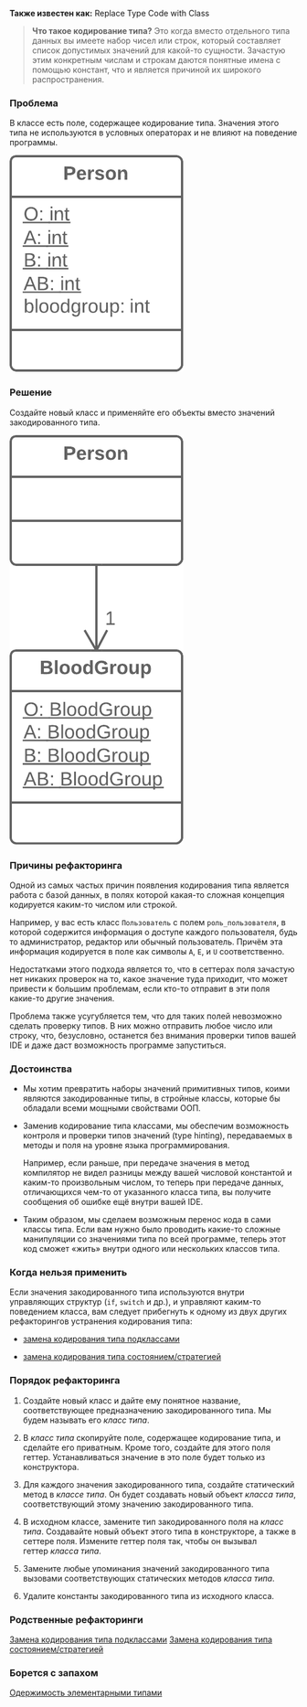 **Также известен как:** Replace Type Code with Class

>**Что такое кодирование типа?** Это когда вместо отдельного типа данных вы имеете набор чисел или строк, который составляет список допустимых значений для какой-то сущности. Зачастую этим конкретным числам и строкам даются понятные имена с помощью констант, что и является причиной их широкого распространения.

### Проблема
В классе есть поле, содержащее кодирование типа. Значения этого типа не используются в условных операторах и не влияют на поведение программы.

![](../images/RTCWC_TRUBLE.png)

### Решение
Создайте новый класс и применяйте его объекты вместо значений закодированного типа.

![](../images/RTCWC.png)

### Причины рефакторинга
Одной из самых частых причин появления кодирования типа является работа с базой данных, в полях которой какая-то сложная концепция кодируется каким-то числом или строкой.

Например, у вас есть класс `Пользователь` с полем `роль_пользователя`, в которой содержится информация о доступе каждого пользователя, будь то администратор, редактор или обычный пользователь. Причём эта информация кодируется в поле как символы `A`, `E`, и `U` соответственно.

Недостатками этого подхода является то, что в сеттерах поля зачастую нет никаких проверок на то, какое значение туда приходит, что может привести к большим проблемам, если кто-то отправит в эти поля какие-то другие значения.

Проблема также усугубляется тем, что для таких полей невозможно сделать проверку типов. В них можно отправить любое число или строку, что, безусловно, останется без внимания проверки типов вашей IDE и даже даст возможность программе запуститься.

### Достоинства
- Мы хотим превратить наборы значений примитивных типов, коими являются закодированные типы, в стройные классы, которые бы обладали всеми мощными свойствами ООП.
    
- Заменив кодирование типа классами, мы обеспечим возможность контроля и проверки типов значений (type hinting), передаваемых в методы и поля на уровне языка программирования.
    
    Например, если раньше, при передаче значения в метод компилятор не видел разницы между вашей числовой константой и каким-то произвольным числом, то теперь при передаче данных, отличающихся чем-то от указанного класса типа, вы получите сообщения об ошибке ещё внутри вашей IDE.
    
- Таким образом, мы сделаем возможным перенос кода в сами классы типа. Если вам нужно было проводить какие-то сложные манипуляции со значениями типа по всей программе, теперь этот код сможет «жить» внутри одного или нескольких классов типа.
    

### Когда нельзя применить
Если значения закодированного типа используются внутри управляющих структур (`if`, `switch` и др.), и управляют каким-то поведением класса, вам следует прибегнуть к одному из двух других рефакторингов устранения кодирования типа:

- [замена кодирования типа подклассами](https://refactoring.guru/ru/replace-type-code-with-subclasses)
    
- [замена кодирования типа состоянием/стратегией](https://refactoring.guru/ru/replace-type-code-with-state-strategy)
    

### Порядок рефакторинга
1. Создайте новый класс и дайте ему понятное название, соответствующее предназначению закодированного типа. Мы будем называть его _класс типа_.
    
2. В _класс типа_ скопируйте поле, содержащее кодирование типа, и сделайте его приватным. Кроме того, создайте для этого поля геттер. Устанавливаться значение в это поле будет только из конструктора.
    
3. Для каждого значения закодированного типа, создайте статический метод в _классе типа_. Он будет создавать новый объект _класса типа_, соответствующий этому значению закодированного типа.
    
4. В исходном классе, замените тип закодированного поля на _класс типа_. Создавайте новый объект этого типа в конструкторе, а также в сеттере поля. Измените геттер поля так, чтобы он вызывал геттер _класса типа_.
    
5. Замените любые упоминания значений закодированного типа вызовами соответствующих статических методов _класса типа_.
    
6. Удалите константы закодированного типа из исходного класса.

### Родственные рефакторинги
[Замена кодирования типа подклассами](https://refactoring.guru/ru/replace-type-code-with-subclasses)
[Замена кодирования типа состоянием/стратегией](https://refactoring.guru/ru/replace-type-code-with-state-strategy)

### Борется с запахом
[Одержимость элементарными типами](https://refactoring.guru/ru/smells/primitive-obsession)
